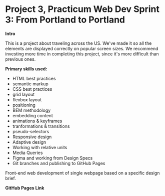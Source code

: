 # Project 3, Practicum Web Dev Sprint 3: From Portland to Portland

**Intro**

This is a project about traveling across the US. We've made it so all the elements are displayed correctly on popular screen sizes. We recommend investing more time in completing this project, since it's more difficult than previous ones.
  
**Primary skills used:**
* HTML best practices
* semantic markup
* CSS best practices
* grid layout
* flexbox layout  
* positioning
* BEM methodology    
* embedding content  
* animations & keyframes  
* tranformations & transitions  
* pseudo-selectors   
* Responsive design
* Adaptive design
* Working with relative units
* Media Queries
* Figma and working from Design Specs
* Git branches and publishing to GitHub Pages
   
Front-end web development of single webpage based on a specific design brief.    

**GitHub Pages Link**
